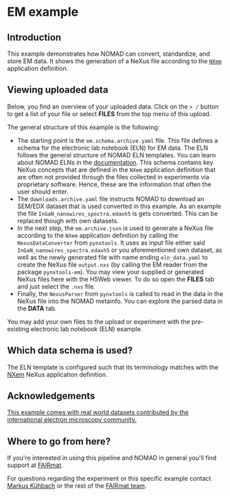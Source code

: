 # EM example

## Introduction

This example demonstrates how NOMAD can convert, standardize, and store EM data. It shows the generation of a NeXus file according to the [`NXem`](https://fairmat-nfdi.github.io/nexus_definitions/classes/applications/NXem.html#nxem) application definition.

## Viewing uploaded data

Below, you find an overview of your uploaded data.
Click on the `> /` button to get a list of your file or select **FILES** from the top menu of this upload.

The general structure of this example is the following:

- The starting point is the `em.schema.archive.yaml` file. This file defines a schema for the electronic lab notebook (ELN) for EM data. The ELN follows the general structure of NOMAD ELN templates. You can learn about NOMAD ELNs in the [documentation](https://nomad-lab.eu/prod/v1/staging/docs/howto/manage/eln.html). This schema contains key NeXus concepts that are defined in the `NXem` application definition that are often not provided through the files collected in experiments via proprietary software. Hence, these are the information that often the user should enter.
- The `downloads.archive.yaml` file instructs NOMAD to download an SEM/EDX dataset that is used converted in this example. As an example the file `InGaN_nanowires_spectra.edaxh5` is gets converted. This can be replaced though with own datasets.
- In the next step, the `em.archive.json` is used to generate a NeXus file according to the `NXem` application definition by calling the `NexusDataConverter` from `pynxtools`. It uses as input file either said `InGaN_nanowires_spectra.edaxh5` or you aforementioned own dataset, as well as the newly generated file with name ending `eln_data.yaml` to create the NeXus file `output.nxs` (by calling the EM reader from the package `pynxtools-em`). You may view your supplied or generated NeXus files here with the H5Web viewer. To do so open the **FILES** tab and just select the `.nxs` file.
- Finally, the `NexusParser` from `pynxtools` is called to read in the data in the NeXus file into the NOMAD metainfo. You can explore the parsed data in the **DATA** tab.

You may add your own files to the upload or experiment with the pre-existing electronic lab notebook (ELN) example.

## Which data schema is used?
The ELN template is configured such that its terminology matches with the [NXem](https://fairmat-nfdi.github.io/nexus_definitions/classes/applications/NXem.html#nxem) NeXus application definition.

## Acknowledgements
[This example comes with real world datasets contributed by the international electron microscopy community.](https://zenodo.org/records/11208725)

## Where to go from here?

If you're interested in using this pipeline and NOMAD in general you'll find support at [FAIRmat](https://www.fairmat-nfdi.eu/fairmat/).

For questions regarding the experiment or this specific example contact [Markus Kühbach](https://www.fairmat-nfdi.eu/fairmat/about-fairmat/team-fairmat) or the rest of the [FAIRmat team](https://www.fairmat-nfdi.eu/fairmat/about-fairmat/team-fairmat).
